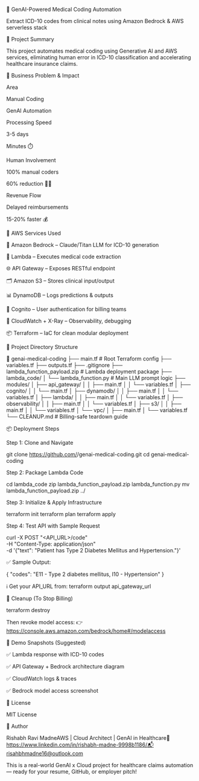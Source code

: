 🚀 GenAI-Powered Medical Coding Automation

Extract ICD-10 codes from clinical notes using Amazon Bedrock & AWS serverless stack

🧠 Project Summary

This project automates medical coding using Generative AI and AWS services, eliminating human error in ICD-10 classification and accelerating healthcare insurance claims.

💼 Business Problem & Impact

Area

Manual Coding

GenAI Automation

Processing Speed

3-5 days

Minutes ⏱️

Human Involvement

100% manual coders

60% reduction 👨‍⚕️

Revenue Flow

Delayed reimbursements

15-20% faster 💰

🔧 AWS Services Used

🧠 Amazon Bedrock – Claude/Titan LLM for ICD-10 generation

🧬 Lambda – Executes medical code extraction

🌐 API Gateway – Exposes RESTful endpoint

🗂️ Amazon S3 – Stores clinical input/output

📊 DynamoDB – Logs predictions & outputs

🔐 Cognito – User authentication for billing teams

🔎 CloudWatch + X-Ray – Observability, debugging

📦 Terraform – IaC for clean modular deployment

📁 Project Directory Structure

📁 genai-medical-coding
├── main.tf                      # Root Terraform config
├── variables.tf
├── outputs.tf
├── .gitignore
├── lambda_function_payload.zip # Lambda deployment package
├── lambda_code/
│   └── lambda_function.py       # Main LLM prompt logic
├── modules/
│   ├── api_gateway/
│   │   ├── main.tf
│   │   └── variables.tf
│   ├── cognito/
│   │   └── main.tf
│   ├── dynamodb/
│   │   ├── main.tf
│   │   └── variables.tf
│   ├── lambda/
│   │   ├── main.tf
│   │   └── variables.tf
│   ├── observability/
│   │   ├── main.tf
│   │   └── variables.tf
│   ├── s3/
│   │   ├── main.tf
│   │   └── variables.tf
│   └── vpc/
│       ├── main.tf
│       └── variables.tf
└── CLEANUP.md                  # Billing-safe teardown guide

📦 Deployment Steps

Step 1: Clone and Navigate

git clone https://github.com/<your-username>/genai-medical-coding.git
cd genai-medical-coding

Step 2: Package Lambda Code

cd lambda_code
zip lambda_function_payload.zip lambda_function.py
mv lambda_function_payload.zip ../

Step 3: Initialize & Apply Infrastructure

terraform init
terraform plan
terraform apply

Step 4: Test API with Sample Request

curl -X POST "<API_URL>/code" \
  -H "Content-Type: application/json" \
  -d '{"text": "Patient has Type 2 Diabetes Mellitus and Hypertension."}'

✅ Sample Output:

{
  "codes": "E11 - Type 2 diabetes mellitus, I10 - Hypertension"
}

ℹ️ Get your API_URL from: terraform output api_gateway_url

🧹 Cleanup (To Stop Billing)

terraform destroy

Then revoke model access:
👉 https://console.aws.amazon.com/bedrock/home#/modelaccess

🧪 Demo Snapshots (Suggested)

✅ Lambda response with ICD-10 codes

✅ API Gateway + Bedrock architecture diagram

✅ CloudWatch logs & traces

✅ Bedrock model access screenshot

📄 License

MIT License

👤 Author

Rishabh Ravi MadneAWS | Cloud Architect | GenAI in Healthcare🔗 https://www.linkedin.com/in/rishabh-madne-9998b1186/📬 risahbhmadne16@outlook.com

This is a real-world GenAI x Cloud project for healthcare claims automation — ready for your resume, GitHub, or employer pitch!

